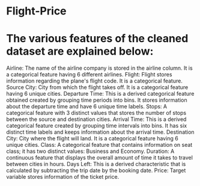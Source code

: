 # Flight-Price

# The various features of the cleaned dataset are explained below:

Airline: The name of the airline company is stored in the airline column. It is a categorical feature having 6 different airlines.
Flight: Flight stores information regarding the plane's flight code. It is a categorical feature.
Source City: City from which the flight takes off. It is a categorical feature having 6 unique cities.
Departure Time: This is a derived categorical feature obtained created by grouping time periods into bins. It stores information about the departure time and have 6 unique time labels.
Stops: A categorical feature with 3 distinct values that stores the number of stops between the source and destination cities.
Arrival Time: This is a derived categorical feature created by grouping time intervals into bins. It has six distinct time labels and keeps information about the arrival time.
Destination City: City where the flight will land. It is a categorical feature having 6 unique cities.
Class: A categorical feature that contains information on seat class; it has two distinct values: Business and Economy.
Duration: A continuous feature that displays the overall amount of time it takes to travel between cities in hours.
Days Left: This is a derived characteristic that is calculated by subtracting the trip date by the booking date.
Price: Target variable stores information of the ticket price.
